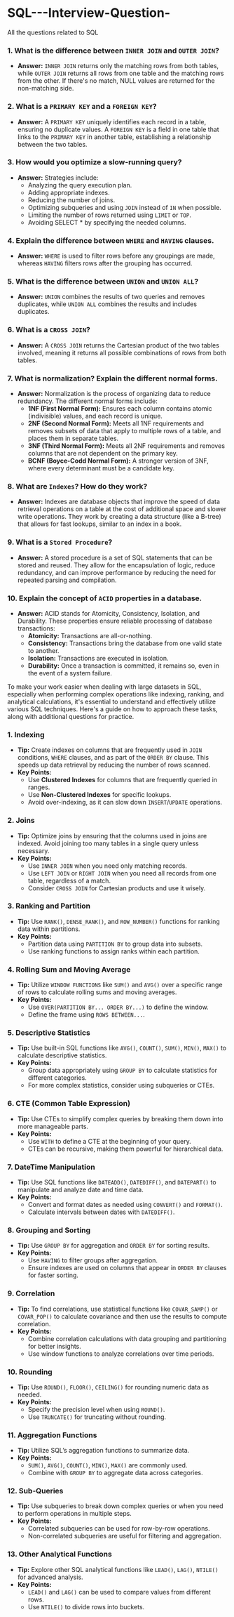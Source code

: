 # SQL---Interview-Question-
All the questions related to SQL




### 1. **What is the difference between `INNER JOIN` and `OUTER JOIN`?**
   - **Answer:** `INNER JOIN` returns only the matching rows from both tables, while `OUTER JOIN` returns all rows from one table and the matching rows from the other. If there's no match, NULL values are returned for the non-matching side.

### 2. **What is a `PRIMARY KEY` and a `FOREIGN KEY`?**
   - **Answer:** A `PRIMARY KEY` uniquely identifies each record in a table, ensuring no duplicate values. A `FOREIGN KEY` is a field in one table that links to the `PRIMARY KEY` in another table, establishing a relationship between the two tables.

### 3. **How would you optimize a slow-running query?**
   - **Answer:** Strategies include:
     - Analyzing the query execution plan.
     - Adding appropriate indexes.
     - Reducing the number of joins.
     - Optimizing subqueries and using `JOIN` instead of `IN` when possible.
     - Limiting the number of rows returned using `LIMIT` or `TOP`.
     - Avoiding SELECT * by specifying the needed columns.

### 4. **Explain the difference between `WHERE` and `HAVING` clauses.**
   - **Answer:** `WHERE` is used to filter rows before any groupings are made, whereas `HAVING` filters rows after the grouping has occurred.

### 5. **What is the difference between `UNION` and `UNION ALL`?**
   - **Answer:** `UNION` combines the results of two queries and removes duplicates, while `UNION ALL` combines the results and includes duplicates.

### 6. **What is a `CROSS JOIN`?**
   - **Answer:** A `CROSS JOIN` returns the Cartesian product of the two tables involved, meaning it returns all possible combinations of rows from both tables.

### 7. **What is normalization? Explain the different normal forms.**
   - **Answer:** Normalization is the process of organizing data to reduce redundancy. The different normal forms include:
     - **1NF (First Normal Form):** Ensures each column contains atomic (indivisible) values, and each record is unique.
     - **2NF (Second Normal Form):** Meets all 1NF requirements and removes subsets of data that apply to multiple rows of a table, and places them in separate tables.
     - **3NF (Third Normal Form):** Meets all 2NF requirements and removes columns that are not dependent on the primary key.
     - **BCNF (Boyce-Codd Normal Form):** A stronger version of 3NF, where every determinant must be a candidate key.

### 8. **What are `Indexes`? How do they work?**
   - **Answer:** Indexes are database objects that improve the speed of data retrieval operations on a table at the cost of additional space and slower write operations. They work by creating a data structure (like a B-tree) that allows for fast lookups, similar to an index in a book.

### 9. **What is a `Stored Procedure`?**
   - **Answer:** A stored procedure is a set of SQL statements that can be stored and reused. They allow for the encapsulation of logic, reduce redundancy, and can improve performance by reducing the need for repeated parsing and compilation.

### 10. **Explain the concept of `ACID` properties in a database.**
   - **Answer:** ACID stands for Atomicity, Consistency, Isolation, and Durability. These properties ensure reliable processing of database transactions:
     - **Atomicity:** Transactions are all-or-nothing.
     - **Consistency:** Transactions bring the database from one valid state to another.
     - **Isolation:** Transactions are executed in isolation.
     - **Durability:** Once a transaction is committed, it remains so, even in the event of a system failure.




To make your work easier when dealing with large datasets in SQL, especially when performing complex operations like indexing, ranking, and analytical calculations, it's essential to understand and effectively utilize various SQL techniques. Here's a guide on how to approach these tasks, along with additional questions for practice.

### 1. **Indexing**
   - **Tip:** Create indexes on columns that are frequently used in `JOIN` conditions, `WHERE` clauses, and as part of the `ORDER BY` clause. This speeds up data retrieval by reducing the number of rows scanned.
   - **Key Points:**
     - Use **Clustered Indexes** for columns that are frequently queried in ranges.
     - Use **Non-Clustered Indexes** for specific lookups.
     - Avoid over-indexing, as it can slow down `INSERT`/`UPDATE` operations.

### 2. **Joins**
   - **Tip:** Optimize joins by ensuring that the columns used in joins are indexed. Avoid joining too many tables in a single query unless necessary.
   - **Key Points:**
     - Use `INNER JOIN` when you need only matching records.
     - Use `LEFT JOIN` or `RIGHT JOIN` when you need all records from one table, regardless of a match.
     - Consider `CROSS JOIN` for Cartesian products and use it wisely.

### 3. **Ranking and Partition**
   - **Tip:** Use `RANK()`, `DENSE_RANK()`, and `ROW_NUMBER()` functions for ranking data within partitions.
   - **Key Points:**
     - Partition data using `PARTITION BY` to group data into subsets.
     - Use ranking functions to assign ranks within each partition.

### 4. **Rolling Sum and Moving Average**
   - **Tip:** Utilize `WINDOW FUNCTIONS` like `SUM()` and `AVG()` over a specific range of rows to calculate rolling sums and moving averages.
   - **Key Points:**
     - Use `OVER(PARTITION BY... ORDER BY...)` to define the window.
     - Define the frame using `ROWS BETWEEN...`.

### 5. **Descriptive Statistics**
   - **Tip:** Use built-in SQL functions like `AVG()`, `COUNT()`, `SUM()`, `MIN()`, `MAX()` to calculate descriptive statistics.
   - **Key Points:**
     - Group data appropriately using `GROUP BY` to calculate statistics for different categories.
     - For more complex statistics, consider using subqueries or CTEs.

### 6. **CTE (Common Table Expression)**
   - **Tip:** Use CTEs to simplify complex queries by breaking them down into more manageable parts.
   - **Key Points:**
     - Use `WITH` to define a CTE at the beginning of your query.
     - CTEs can be recursive, making them powerful for hierarchical data.

### 7. **DateTime Manipulation**
   - **Tip:** Use SQL functions like `DATEADD()`, `DATEDIFF()`, and `DATEPART()` to manipulate and analyze date and time data.
   - **Key Points:**
     - Convert and format dates as needed using `CONVERT()` and `FORMAT()`.
     - Calculate intervals between dates with `DATEDIFF()`.

### 8. **Grouping and Sorting**
   - **Tip:** Use `GROUP BY` for aggregation and `ORDER BY` for sorting results.
   - **Key Points:**
     - Use `HAVING` to filter groups after aggregation.
     - Ensure indexes are used on columns that appear in `ORDER BY` clauses for faster sorting.

### 9. **Correlation**
   - **Tip:** To find correlations, use statistical functions like `COVAR_SAMP()` or `COVAR_POP()` to calculate covariance and then use the results to compute correlation.
   - **Key Points:**
     - Combine correlation calculations with data grouping and partitioning for better insights.
     - Use window functions to analyze correlations over time periods.

### 10. **Rounding**
   - **Tip:** Use `ROUND()`, `FLOOR()`, `CEILING()` for rounding numeric data as needed.
   - **Key Points:**
     - Specify the precision level when using `ROUND()`.
     - Use `TRUNCATE()` for truncating without rounding.

### 11. **Aggregation Functions**
   - **Tip:** Utilize SQL’s aggregation functions to summarize data.
   - **Key Points:**
     - `SUM()`, `AVG()`, `COUNT()`, `MIN()`, `MAX()` are commonly used.
     - Combine with `GROUP BY` to aggregate data across categories.

### 12. **Sub-Queries**
   - **Tip:** Use subqueries to break down complex queries or when you need to perform operations in multiple steps.
   - **Key Points:**
     - Correlated subqueries can be used for row-by-row operations.
     - Non-correlated subqueries are useful for filtering and aggregation.

### 13. **Other Analytical Functions**
   - **Tip:** Explore other SQL analytical functions like `LEAD()`, `LAG()`, `NTILE()` for advanced analysis.
   - **Key Points:**
     - `LEAD()` and `LAG()` can be used to compare values from different rows.
     - Use `NTILE()` to divide rows into buckets.






